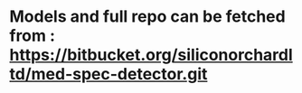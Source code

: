 # Models and full repo can be fetched from : https://bitbucket.org/siliconorchardltd/med-spec-detector.git
